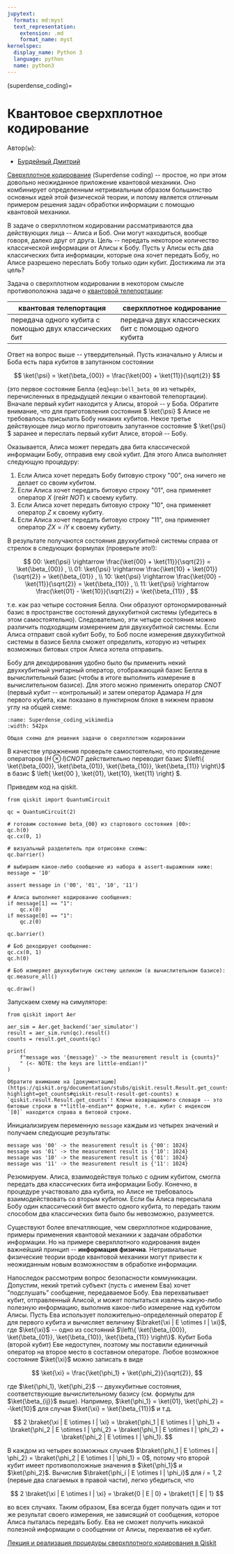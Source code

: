 ```yaml
---
jupytext:
  formats: md:myst
  text_representation:
    extension: .md
    format_name: myst
kernelspec:
  display_name: Python 3
  language: python
  name: python3
---
```


(superdense_coding)=

# Квантовое сверхплотное кодирование

Автор(ы):

- [Бурдейный Дмитрий](https://github.com/dmburd)


[Сверхплотное кодирование](https://ru.wikipedia.org/wiki/Квантовое_сверхплотное_кодирование) (Superdense coding) -- простое, но при этом довольно неожиданное приложение квантовой механики. Оно комбинирует определенным нетривиальным образом большинство основных идей этой физической теории, и потому является отличным примером решения задач обработки информации с помощью квантовой механики.

В задаче о сверхплотном кодировании рассматриваются два действующих лица -- Алиса и Боб. Они могут находиться, вообще говоря, далеко друг от друга. Цель -- передать некоторое количество классической информации от Алисы к Бобу. Пусть у Алисы есть два классических бита информации, которые она хочет передать Бобу, но Алисе разрешено переслать Бобу только один кубит. Достижима ли эта цель?

Задача о сверхплотном кодировании в некотором смысле противоположна задаче о [квантовой телепортации](../../qcalgo/ru/quantum_teleportation.md):

квантовая телепортация | сверхплотное кодирование
-----------------------|-------------------------
передача одного кубита с помощью двух классических бит | передача двух классических бит с помощью одного кубита

Ответ на вопрос выше -- утвердительный. Пусть изначально у Алисы и Боба есть пара кубитов в запутанном состоянии

$$
\ket{\psi} = \ket{\beta_{00}} = \frac{\ket{00} + \ket{11}}{\sqrt{2}}
$$

(это первое состояние Белла {eq}`eqn:bell_beta_00` из четырёх, перечисленных в предыдущей лекции о квантовой телепортации). Вначале первый кубит находится у Алисы, второй -- у Боба. Обратите внимание, что для приготовления состояния $ \ket{\psi} $ Алисе не требовалось присылать Бобу никаких кубитов. Некое третье действующее лицо могло приготовить запутанное состояние $ \ket{\psi} $ заранее и переслать первый кубит Алисе, второй -- Бобу.

Оказывается, Алиса может передать два бита классической информации Бобу, отправив ему свой кубит. Для этого Алиса выполняет следующую процедуру:

1. Если Алиса хочет передать Бобу битовую строку "00", она ничего не делает со своим кубитом.
2. Если Алиса хочет передать битовую строку "01", она применяет оператор $X$ (гейт $NOT$) к своему кубиту.
3. Если Алиса хочет передать битовую строку "10", она применяет оператор $Z$ к своему кубиту.
4. Если Алиса хочет передать битовую строку "11", она применяет оператор $ZX = iY$ к своему кубиту.

В результате получаются состояния двухкубитной системы справа от стрелок в следующих формулах (проверьте это!):

$$
00: \ket{\psi} \rightarrow \frac{\ket{00} + \ket{11}}{\sqrt{2}} = \ket{\beta_{00}} , \\
01: \ket{\psi} \rightarrow \frac{\ket{10} + \ket{01}}{\sqrt{2}} = \ket{\beta_{01}} , \\
10: \ket{\psi} \rightarrow \frac{\ket{00} - \ket{11}}{\sqrt{2}} = \ket{\beta_{10}} , \\
11: \ket{\psi} \rightarrow \frac{\ket{01} - \ket{10}}{\sqrt{2}} = \ket{\beta_{11}} ,
$$

т.е. как раз четыре состояния Белла. Они образуют ортонормированный базис в пространстве состояний двухкубитной системы (убедитесь в этом самостоятельно). Следовательно, эти четыре состояния можно различить подходящим измерением для двухкубитной системы. Если Алиса отправит свой кубит Бобу, то Боб после измерения двухкубитной системы в базисе Белла сможет определить, которую из четырех возможных битовых строк Алиса хотела отправить.

Бобу для декодирования удобно было бы применить некий двухкубитный унитарный оператор, отображающий базис Белла в вычислительный базис (чтобы в итоге выполнить измерение в вычислительном базисе). Для этого можно применить оператор $CNOT$ (первый кубит -- контрольный) и затем оператор Адамара $H$ для первого кубита, как показано в пунктирном блоке в нижнем правом углу на общей схеме:

```{figure} /_static/qcalgo/ru/superdense_coding/Superdense_coding_wikimedia.png
:name: Superdense_coding_wikimedia
:width: 542px

Общая схема для решения задачи о сверхплотном кодировании
```

В качестве упражнения проверьте самостоятельно, что произведение операторов $(H \otimes I) CNOT$ действительно переводит базис $\left\{ \ket{\beta_{00}}, \ket{\beta_{01}}, \ket{\beta_{10}}, \ket{\beta_{11}} \right\}$ в базис $ \left\{ \ket{00 }, \ket{01}, \ket{10}, \ket{11} \right\} $.

Приведем код на qiskit.

```{code-cell} ipython3
from qiskit import QuantumCircuit

qc = QuantumCircuit(2)

# готовим состояние beta_{00} из стартового состояния |00>:
qc.h(0)
qc.cx(0, 1)

# визуальный разделитель при отрисовке схемы:
qc.barrier()

# выбираем какое-либо сообщение из набора в assert-выражении ниже:
message = '10'

assert message in ('00', '01', '10', '11')

# Алиса выполняет кодирование сообщения:
if message[1] == "1":
    qc.x(0)
if message[0] == "1":
    qc.z(0)

qc.barrier()

# Боб декодирует сообщение:
qc.cx(0, 1)
qc.h(0)

# Боб измеряет двухкубитную систему целиком (в вычислительном базисе):
qc.measure_all()

qc.draw()
```

Запускаем схему на симуляторе:

```{code-cell} ipython3
from qiskit import Aer

aer_sim = Aer.get_backend('aer_simulator')
result = aer_sim.run(qc).result()
counts = result.get_counts(qc)

print(
    f"message was '{message}' -> the measurement result is {counts}"
    " (<- NOTE: the keys are little-endian!)"
)
```

```{admonition} RTFM!
Обратите внимание на [документацию](https://qiskit.org/documentation/stubs/qiskit.result.Result.get_counts.html?highlight=get_counts#qiskit-result-result-get-counts) к `qiskit.result.Result.get_counts`! Ключи возвращаемого словаря -- это битовые строки в **little-endian** формате, т.е. кубит с индексом `[0]` находится справа в битовой строке.
```

Инициализируем переменную `message` каждым из четырех значений и получаем следующие результаты:

```
message was '00' -> the measurement result is {'00': 1024}
message was '01' -> the measurement result is {'10': 1024}
message was '10' -> the measurement result is {'01': 1024}
message was '11' -> the measurement result is {'11': 1024}
```

Резюмируем. Алиса, взаимодействуя только с одним кубитом, смогла передать два классических бита информации Бобу. Конечно, в процедуре участвовало два кубита, но Алисе не требовалось взаимодействовать со вторым кубитом. Если бы Алиса пересылала Бобу один классический бит вместо одного кубита, то передать таким способом два классических бита было бы невозможно, разумеется.

Существуют более впечатляющие, чем сверхплотное кодирование, примеры применения квантовой механики к задачам обработки информации. Но на примере сверхплотного кодирования виден важнейший принцип -- **информация физична**. Нетривиальные физические теории вроде квантовой механики могут привести к неожиданным новым возможностям в обработке информации.

Напоследок рассмотрим вопрос безопасности коммуникации. Допустим, некий третий субъект (пусть с именем Ева) хочет "подслушать" сообщение, передаваемое Бобу. Ева перехватывает кубит, отправленный Алисой, и может попытаться извлечь какую-либо полезную информацию, выполнив какое-либо измерение над кубитом Алисы. Пусть Ева использует положительно-определенный оператор $E$ для первого кубита и вычисляет величину $\braket{\xi | E \otimes I | \xi}$, где $\ket{\xi}$ -- одно из состояний $\left\{ \ket{\beta_{00}}, \ket{\beta_{01}}, \ket{\beta_{10}}, \ket{\beta_{11}} \right\}$. Кубит Боба (второй кубит) Еве недоступен, поэтому мы поставили единичный оператор на второе место в составном операторе. Любое возможное состояние $\ket{\xi}$ можно записать в виде

$$
\ket{\xi} = \frac{\ket{\phi_1} + \ket{\phi_2}}{\sqrt{2}},
$$

где $\ket{\phi_1}, \ket{\phi_2}$ -- двухкубитные состояния, соответствующие вычислительному базису (см. формулы для $\ket{\beta_{ij}}$ выше). Например, $\ket{\phi_1} = \ket{01}, \ket{\phi_2} = -\ket{10}$ для случая $\ket{\xi} = \ket{\beta_{11}}$ и т.д.

$$
2 \braket{\xi | E \otimes I | \xi} =
    \braket{\phi_1 | E \otimes I | \phi_1} +
    \braket{\phi_2 | E \otimes I | \phi_2} +
    \braket{\phi_1 | E \otimes I | \phi_2} +
    \braket{\phi_2 | E \otimes I | \phi_1}.
$$

В каждом из четырех возможных случаев $\braket{\phi_1 | E \otimes I | \phi_2} = \braket{\phi_2 | E \otimes I | \phi_1} = 0$, потому что второй кубит имеет противоположные значения в $\ket{\phi_1}$ и $\ket{\phi_2}$. Вычислив $\braket{\phi_i | E \otimes I | \phi_i}$ для $i = 1, 2$ (первые два слагаемых в правой части), легко убедиться, что

$$
2 \braket{\xi | E \otimes I | \xi} =
    \braket{0 | E | 0} +
    \braket{1 | E | 1}
$$

во всех случаях. Таким образом, Ева всегда будет получать один и тот же результат своего измерения, не зависящий от сообщения, которое Алиса пыталась передать Бобу. Ева не сможет получить никакой полезной информации о сообщении от Алисы, перехватив её кубит.

[Лекция и реализация процедуры сверхплотного кодирования в Qiskit](https://qiskit.org/textbook/ch-algorithms/superdense-coding.html)
